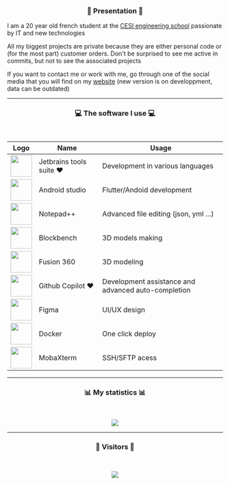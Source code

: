 ### <p align="center">👾  Presentation  👾</p>

I am a 20 year old french student at the [CESI engineering school](https://cesi.fr) passionate by IT and new technologies

All my biggest projects are private because they are either personal code or (for the most part) customer orders. Don't be surprised to see me active in commits, but not to see the associated projects

If you want to contact me or work with me, go through one of the social media that you will find on my [website](https://diskmth.fr) (new version is on developpment, data can be outdated)

-----

### <p align="center">💻 The software I use 💻</p>

<br/>

<div align="center">

| Logo                                                                                                                                                                | Name                            | Usage                                                 |
|---------------------------------------------------------------------------------------------------------------------------------------------------------------------|---------------------------------|-------------------------------------------------------|
| <img align="center" width="50px" src="https://www.lizhi.io/wp-content/uploads/2020/03/jetbrains_all.png" />                                                         | Jetbrains tools suite ❤️        | Development in various languages                      |
| <img align="center" width="50px" src= "https://developer.android.com/studio/images/studio-icon-preview.svg" />                                                      | Android studio                   | Flutter/Andoid development                                    |
| <img align="center" width="50px" src="https://findicons.com/files/icons/2561/1st_mx_is_4c/256/notepad.png" />                                                       | Notepad++                       | Advanced file editing (json, yml ...)                 |
| <img align="center" width="50px" src="https://upload.wikimedia.org/wikipedia/commons/6/6d/Blockbench_icon.png" />                                                   | Blockbench                      | 3D models making                                      |
| <img align="center" width="50px" src="https://encrypted-tbn0.gstatic.com/images?q=tbn:ANd9GcQEOTRKxvF8uFu0G5pjFqfKNfU9OcqA5fo37g&usqp=CAU" />                       | Fusion 360 | 3D modeling                                           |
| <img align="center" width="50px" src="https://miro.medium.com/max/700/0*oRRpMJ9XqkRnYLhW.png" />                                                                    | Github Copilot ❤️              | Development assistance and advanced auto-completion   |
| <img align="center" width="50px" src="https://static-s.aa-cdn.net/img/gp/20600007413816/efwNlvQ3pch_-hZ9xeHf6YF-f_rHzQQo21IVevPLOxpzSVfxuVKom2_7C6axFbC-3rU?v=1" /> | Figma                           | UI/UX design                                          |
| <img align="center" width="50px" src="https://www.vhv.rs/dpng/d/57-571004_docker-logo-hd-png-download.png" />                                                        | Docker                       | One click deploy                                       |
| <img align="center" width="50px" src="https://taiwebs.com/upload/icons/mobaxterm-professional220-220.jpg" />                                                        | MobaXterm                       | SSH/SFTP acess                                        |
   
</div>

-----

### <p align="center">📊  My statistics  📊</p>
<br/>
<p align="center">
   <img align ="center" src="https://github-readme-stats-eight-theta.vercel.app/api?username=Disk-MTH&show_icons=true&count_private=true&include_all_commits=true&title_color=FF0000&text_color=9B0101&icon_color=ED9A09&bg_color=000d&hide_border=true"/>
</p>

-----

### <p align="center">👀  Visitors  👀</p>
<br/>
<p align="center">
   <img src="https://profile-counter.glitch.me/Disk-MTH/count.svg" />
</p>

